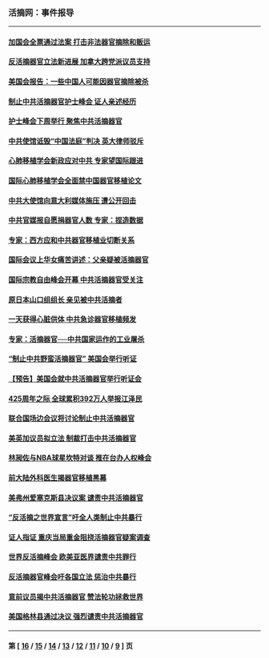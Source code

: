 ### 活摘网：事件报导
---
#### [加国会全票通过法案 打击非法器官摘除和贩运](../../pages/nf5877/n13884924.md?05050430) 
#### [反活摘器官立法新进展 加拿大跨党派议员支持](../../pages/nf5877/n13876061.md?05050430) 
#### [美国会报告：一些中国人可能因器官摘除被杀](../../pages/nf5877/n13867964.md?05050430) 
#### [制止中共活摘器官护士峰会 证人亲述经历](../../pages/nf5877/n13859007.md?05050430) 
#### [护士峰会下周举行 聚焦中共活摘器官](../../pages/nf5877/n13855418.md?05050430) 
#### [中共使馆诋毁“中国法庭”判决 英大律师驳斥](../../pages/nf5877/n13833945.md?05050430) 
#### [心肺移植学会新政应对中共 专家望国际跟进](../../pages/nf5877/n13829043.md?05050430) 
#### [国际心肺移植学会全面禁中国器官移植论文](../../pages/nf5877/n13827785.md?05050430) 
#### [中共大使馆向意大利媒体施压 遭公开回击](../../pages/nf5877/n13826038.md?05050430) 
#### [中共官媒报自愿捐器官人数 专家：捏造数据](../../pages/nf5877/n13814130.md?05050430) 
#### [专家：西方应和中共器官移植业切断关系](../../pages/nf5877/n13772828.md?05050430) 
#### [国际会议上华女痛苦讲述：父亲疑被活摘器官](../../pages/nf5877/n13771583.md?05050430) 
#### [国际宗教自由峰会开幕 中共活摘器官受关注](../../pages/nf5877/n13769995.md?05050430) 
#### [原日本山口组组长 亲见被中共活摘者](../../pages/nf5877/n13767360.md?05050430) 
#### [一天获得心脏供体 中共急诊器官移植频发](../../pages/nf5877/n13764689.md?05050430) 
#### [专家：活摘器官──中共国家运作的工业屠杀](../../pages/nf5877/n13761178.md?05050430) 
#### [“制止中共野蛮活摘器官” 美国会举行听证](../../pages/nf5877/n13735831.md?05050430) 
#### [【预告】美国会就中共活摘器官举行听证会](../../pages/nf5877/n13732843.md?05050430) 
#### [425周年之际 全球累积392万人举报江泽民](../../pages/nf5877/n13719232.md?05050430) 
#### [联合国场边会议将讨论制止中共活摘器官](../../pages/nf5877/n13656361.md?05050430) 
#### [美英加议员拟立法 制裁打击中共活摘器官](../../pages/nf5877/n13430251.md?05050430) 
#### [林昶佐与NBA球星坎特对谈 推在台办人权峰会](../../pages/nf5877/n13414467.md?05050430) 
#### [前大陆外科医生揭器官移植黑幕](../../pages/nf5877/n13401416.md?05050430) 
#### [美弗州爱塞克斯县决议案 谴责中共活摘器官](../../pages/nf5877/n13320919.md?05050430) 
#### [“反活摘之世界宣言”吁全人类制止中共暴行](../../pages/nf5877/n13259730.md?05050430) 
#### [证人指证 重庆当局重金阻挠活摘器官疑案调查](../../pages/nf5877/n13259127.md?05050430) 
#### [世界反活摘峰会 欧美亚医界谴责中共罪行](../../pages/nf5877/n13253550.md?05050430) 
#### [反活摘器官峰会吁各国立法 惩治中共暴行](../../pages/nf5877/n13245052.md?05050430) 
#### [意前议员揭中共活摘器官 赞法轮功拯救世界](../../pages/nf5877/n13203445.md?05050430) 
#### [美国格林县通过决议 强烈谴责中共活摘器官](../../pages/nf5877/n13119367.md?05050430) 

---
#### 第 [ [16](./16.md?05050430) / [15](./15.md?05050430) / [14](./14.md?05050430) / [13](./13.md?05050430) / [12](./12.md?05050430) / [11](./11.md?05050430) / [10](./10.md?05050430) / [9](./9.md?05050430) ] 页
